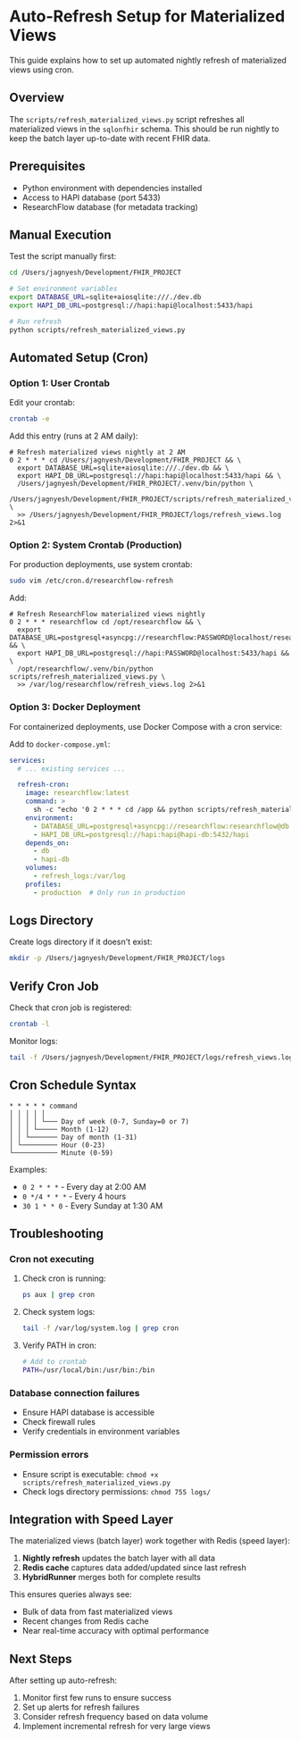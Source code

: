 # Auto-Refresh Setup for Materialized Views

This guide explains how to set up automated nightly refresh of materialized views using cron.

## Overview

The `scripts/refresh_materialized_views.py` script refreshes all materialized views in the `sqlonfhir` schema. This should be run nightly to keep the batch layer up-to-date with recent FHIR data.

## Prerequisites

- Python environment with dependencies installed
- Access to HAPI database (port 5433)
- ResearchFlow database (for metadata tracking)

## Manual Execution

Test the script manually first:

```bash
cd /Users/jagnyesh/Development/FHIR_PROJECT

# Set environment variables
export DATABASE_URL=sqlite+aiosqlite:///./dev.db
export HAPI_DB_URL=postgresql://hapi:hapi@localhost:5433/hapi

# Run refresh
python scripts/refresh_materialized_views.py
```

## Automated Setup (Cron)

### Option 1: User Crontab

Edit your crontab:

```bash
crontab -e
```

Add this entry (runs at 2 AM daily):

```cron
# Refresh materialized views nightly at 2 AM
0 2 * * * cd /Users/jagnyesh/Development/FHIR_PROJECT && \
  export DATABASE_URL=sqlite+aiosqlite:///./dev.db && \
  export HAPI_DB_URL=postgresql://hapi:hapi@localhost:5433/hapi && \
  /Users/jagnyesh/Development/FHIR_PROJECT/.venv/bin/python \
  /Users/jagnyesh/Development/FHIR_PROJECT/scripts/refresh_materialized_views.py \
  >> /Users/jagnyesh/Development/FHIR_PROJECT/logs/refresh_views.log 2>&1
```

### Option 2: System Crontab (Production)

For production deployments, use system crontab:

```bash
sudo vim /etc/cron.d/researchflow-refresh
```

Add:

```cron
# Refresh ResearchFlow materialized views nightly
0 2 * * * researchflow cd /opt/researchflow && \
  export DATABASE_URL=postgresql+asyncpg://researchflow:PASSWORD@localhost/researchflow && \
  export HAPI_DB_URL=postgresql://hapi:PASSWORD@localhost:5433/hapi && \
  /opt/researchflow/.venv/bin/python scripts/refresh_materialized_views.py \
  >> /var/log/researchflow/refresh_views.log 2>&1
```

### Option 3: Docker Deployment

For containerized deployments, use Docker Compose with a cron service:

Add to `docker-compose.yml`:

```yaml
services:
  # ... existing services ...

  refresh-cron:
    image: researchflow:latest
    command: >
      sh -c "echo '0 2 * * * cd /app && python scripts/refresh_materialized_views.py >> /var/log/refresh.log 2>&1' | crontab - && crond -f"
    environment:
      - DATABASE_URL=postgresql+asyncpg://researchflow:researchflow@db:5432/researchflow
      - HAPI_DB_URL=postgresql://hapi:hapi@hapi-db:5432/hapi
    depends_on:
      - db
      - hapi-db
    volumes:
      - refresh_logs:/var/log
    profiles:
      - production  # Only run in production
```

## Logs Directory

Create logs directory if it doesn't exist:

```bash
mkdir -p /Users/jagnyesh/Development/FHIR_PROJECT/logs
```

## Verify Cron Job

Check that cron job is registered:

```bash
crontab -l
```

Monitor logs:

```bash
tail -f /Users/jagnyesh/Development/FHIR_PROJECT/logs/refresh_views.log
```

## Cron Schedule Syntax

```
* * * * * command
│ │ │ │ │
│ │ │ │ └─── Day of week (0-7, Sunday=0 or 7)
│ │ │ └───── Month (1-12)
│ │ └─────── Day of month (1-31)
│ └───────── Hour (0-23)
└─────────── Minute (0-59)
```

Examples:
- `0 2 * * *` - Every day at 2:00 AM
- `0 */4 * * *` - Every 4 hours
- `30 1 * * 0` - Every Sunday at 1:30 AM

## Troubleshooting

### Cron not executing

1. Check cron is running:
   ```bash
   ps aux | grep cron
   ```

2. Check system logs:
   ```bash
   tail -f /var/log/system.log | grep cron
   ```

3. Verify PATH in cron:
   ```bash
   # Add to crontab
   PATH=/usr/local/bin:/usr/bin:/bin
   ```

### Database connection failures

- Ensure HAPI database is accessible
- Check firewall rules
- Verify credentials in environment variables

### Permission errors

- Ensure script is executable: `chmod +x scripts/refresh_materialized_views.py`
- Check logs directory permissions: `chmod 755 logs/`

## Integration with Speed Layer

The materialized views (batch layer) work together with Redis (speed layer):

1. **Nightly refresh** updates the batch layer with all data
2. **Redis cache** captures data added/updated since last refresh
3. **HybridRunner** merges both for complete results

This ensures queries always see:
- Bulk of data from fast materialized views
- Recent changes from Redis cache
- Near real-time accuracy with optimal performance

## Next Steps

After setting up auto-refresh:

1. Monitor first few runs to ensure success
2. Set up alerts for refresh failures
3. Consider refresh frequency based on data volume
4. Implement incremental refresh for very large views
